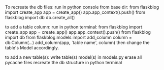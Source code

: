 To recreate the db files:
run in python console from base dir:
    from flaskblog import create_app
    app = create_app()
    app.app_context().push()
    from flaskblog import db
    db.create_all()

to add a table column:
run in python terminal:
    from flaskblog import create_app
    app = create_app()
    app.app_context().push()
    from flaskblog import db
    from flaskblog.models import add_column
    column = db.Column(...)
    add_column(app, 'table name', column)
then change the table's Model accordingly.

to add a new table(s):
    write table(s) model(s) in models.py
    erase all pycache files
    recreate the db structure in python terminal

